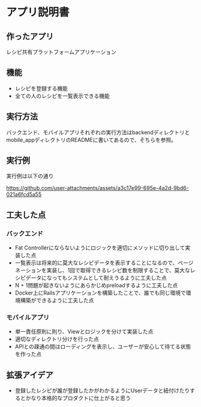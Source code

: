 # アプリ説明書

## 作ったアプリ
レシピ共有プラットフォームアプリケーション

## 機能
- レシピを登録する機能
- 全ての人のレシピを一覧表示できる機能

## 実行方法
バックエンド、モバイルアプリそれぞれの実行方法はbackendディレクトリとmobile_appディレクトリのREADMEに書いてあるので、そちらを参照。

## 実行例
実行例は以下の通り

https://github.com/user-attachments/assets/a3c17e99-695e-4a2d-9bd6-021a6fcd5a55

## 工夫した点
### バックエンド
- Fat Controllerにならないようにロジックを適切にメソッドに切り出して実装した点
- 一覧表示は将来的に莫大なレシピデータを表示することになるので、ページネーションを実装し、1回で取得できるレシピ数を制限することで、莫大なレシピデータになってもシステムとして耐えうるように工夫した点
- N + 1問題が起きないようにあらかじめpreloadするように工夫した点
- Docker上にRailsアプリケーションを構築したことで、誰でも同じ環境で環境構築ができるように工夫した点

### モバイルアプリ
- 単一責任原則に則り、Viewとロジックを分けて実装した点
- 適切なディレクトリ分けを行った点
- APIとの疎通の間はローディングを表示し、ユーザーが安心して待てる状態を作った点

## 拡張アイデア
- 登録したレシピが誰が登録したかがわかるようにUserデータと紐付けたりするとかなり本格的なプロダクトに仕上がると思う
